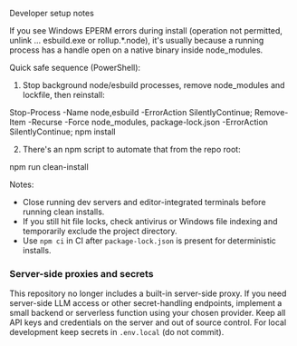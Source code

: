 Developer setup notes

If you see Windows EPERM errors during install (operation not permitted, unlink ... esbuild.exe or rollup.*.node), it's usually because a running process has a handle open on a native binary inside node_modules.

Quick safe sequence (PowerShell):

1) Stop background node/esbuild processes, remove node_modules and lockfile, then reinstall:

Stop-Process -Name node,esbuild -ErrorAction SilentlyContinue; Remove-Item -Recurse -Force node_modules, package-lock.json -ErrorAction SilentlyContinue; npm install

2) There's an npm script to automate that from the repo root:

npm run clean-install

Notes:
- Close running dev servers and editor-integrated terminals before running clean installs.
- If you still hit file locks, check antivirus or Windows file indexing and temporarily exclude the project directory.
- Use `npm ci` in CI after `package-lock.json` is present for deterministic installs.

### Server-side proxies and secrets

This repository no longer includes a built-in server-side proxy. If you need server-side LLM access or other secret-handling endpoints, implement a small backend or serverless function using your chosen provider. Keep all API keys and credentials on the server and out of source control. For local development keep secrets in `.env.local` (do not commit).
